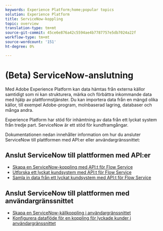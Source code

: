 ```yaml
---
keywords: Experience Platform;home;popular topics
solution: Experience Platform
title: ServiceNow-koppling
topic: overview
translation-type: tm+mt
source-git-commit: 45ce6e876a42c5594ae4b7787757e5db7024a22f
workflow-type: tm+mt
source-wordcount: '151'
ht-degree: 0%

---
```



# (Beta) ServiceNow-anslutning

Med Adobe Experience Platform kan data hämtas från externa källor samtidigt som ni kan strukturera, märka och förbättra inkommande data med hjälp av plattformstjänster. Du kan importera data från en mängd olika källor, till exempel Adobe-program, molnbaserad lagring, databaser och många andra.

Experience Platform har stöd för inhämtning av data från ett lyckat system från tredje part. ServiceNow är ett stöd för kundframgångar.

Dokumentationen nedan innehåller information om hur du ansluter ServiceNow till plattformen med API:er eller användargränssnittet:

## Anslut ServiceNow till plattformen med API:er

- [Skapa en ServiceNow-koppling med API:t för Flow Service](../../tutorials/api/create/customer-success/servicenow.md)
- [Utforska ett lyckat kundsystem med API:t för Flow Service](../../tutorials/api/explore/customer-success.md)
- [Samla in data från ett lyckat kundsystem med API:t för Flow Service](../../tutorials/api/collect/customer-success.md)

## Anslut ServiceNow till plattformen med användargränssnittet

- [Skapa en ServiceNow-källkoppling i användargränssnittet](../../tutorials/ui/create/customer-success/servicenow.md)
- [Konfigurera dataflöde för en koppling för lyckade kunder i användargränssnittet](../../tutorials/ui/dataflow/customer-success.md)
